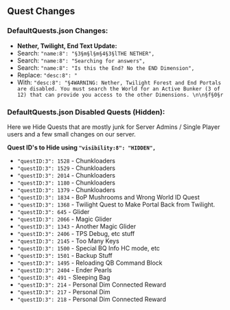 ## Quest Changes

### DefaultQuests.json Changes:
* **Nether, Twilight, End Text Update:**
* Search: ```"name:8": "§3§m§l§m§4§3§lTHE NETHER",```
* Search: ```"name:8": "Searching for answers",```
* Search: ```"name:8": "Is this the End? No the END Dimension",```
* Replace: ```"desc:8": "```
* With: ```"desc:8": "§4WARNING: Nether, Twilight Forest and End Portals are disabled. You must search the World for an Active Bunker (3 of 12) that can provide you access to the other Dimensions. \n\n§f§0§r```

### DefaultQuests.json Disabled Quests (Hidden):


Here we Hide Quests that are mostly junk for Server Admins / Single Player users and a few small changes on our server.
 


**Quest ID's to Hide using ```"visibility:8": "HIDDEN",```** 
* ```"questID:3": 1528``` - Chunkloaders
* ```"questID:3": 1529``` - Chunkloaders
* ```"questID:3": 2014``` - Chunkloaders
* ```"questID:3": 1180``` - Chunkloaders
* ```"questID:3": 1379``` - Chunkloaders
* ```"questID:3": 1834``` - BoP Mushrooms and Wrong World ID Quest
* ```"questID:3": 1368``` - Twilight Quest to Make Portal Back from Twilight.
* ```"questID:3": 645``` - Glider
* ```"questID:3": 2066``` - Magic Glider
* ```"questID:3": 1343``` - Another Magic Glider
* ```"questID:3": 2406``` - TPS Debug, etc stuff
* ```"questID:3": 2145``` - Too Many Keys
* ```"questID:3": 1500``` - Special BQ Info HC mode, etc
* ```"questID:3": 1501``` - Backup Stuff
* ```"questID:3": 1495``` - Reloading QB Command Block
* ```"questID:3": 2404``` - Ender Pearls
* ```"questID:3": 491``` - Sleeping Bag
* ```"questID:3": 214``` - Personal Dim Connected Reward
* ```"questID:3": 217``` - Personal Dim
* ```"questID:3": 218``` - Personal Dim Connected Reward